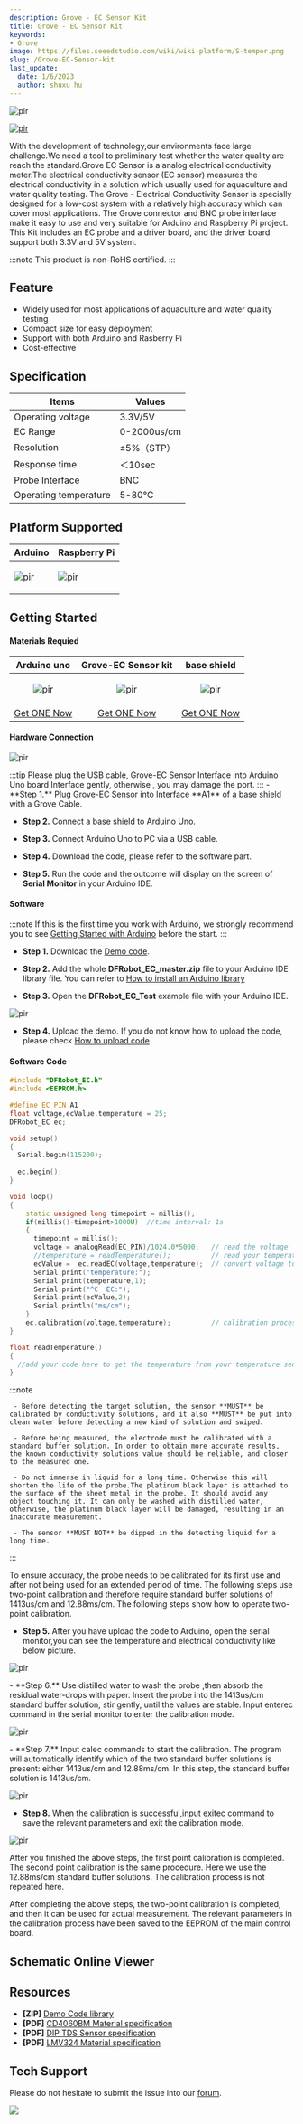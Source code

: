 ```yaml
---
description: Grove - EC Sensor Kit
title: Grove - EC Sensor Kit
keywords:
- Grove
image: https://files.seeedstudio.com/wiki/wiki-platform/S-tempor.png
slug: /Grove-EC-Sensor-kit
last_update:
  date: 1/6/2023
  author: shuxu hu
---
```


<!-- ![](https://files.seeedstudio.com/wiki/Grove-EC_Sensor_kit/img/110020292.01.png) -->
<p style={{textAlign: 'center'}}><img src="https://files.seeedstudio.com/wiki/Grove-EC_Sensor_kit/img/110020292.01.png" alt="pir" width={600} height="auto" /></p>


<!-- <p style="text-align:center"><a href="https://www.seeedstudio.com/Grove-EC-Sensor-Kit-DJS-1C-Black-p-4576.html" target="_blank"><img src="https://files.seeedstudio.com/wiki/Seeed-WiKi/docs/images/get_one_now.png" border=0 /></a></p>  -->
[<p><img src="https://files.seeedstudio.com/wiki/common/Get_One_Now_Banner.png" alt="pir" width={600} height="auto" /></p>](https://www.seeedstudio.com/Grove-EC-Sensor-Kit-DJS-1C-Black-p-4576.html)
With the development of technology,our environments  face large challenge.We need a tool to preliminary test whether the water quality
are reach the standard.Grove EC Sensor is a analog electrical conductivity meter.The electrical conductivity sensor (EC sensor) measures the electrical conductivity in a solution which usually used for aquaculture and water quality testing. The Grove - Electrical Conductivity Sensor is specially designed for a low-cost system with a relatively high accuracy which can cover most applications. The Grove connector and BNC probe interface make it easy to use and very suitable for Arduino and Raspberry Pi project. This Kit includes an EC probe and a driver board, and the driver board support both 3.3V and 5V system.



:::note
    This product is non-RoHS certified.
:::
## Feature

- Widely used for most applications of aquaculture and water quality testing   
- Compact size for easy deployment  
- Support with both Arduino and Rasberry Pi 
- Cost-effective

## Specification
|Items|Values|
|---|---|
|Operating voltage	|3.3V/5V|
|EC Range	|0-2000us/cm|
|Resolution	|±5%（STP）|
|Response time	|＜10sec|
|Probe Interface|	BNC|
|Operating temperature	|5-80℃|

## Platform Supported
<!-- | Arduino                                                                                             | Raspberry Pi                                                                                             |                                                                                                 |                                                                                                          |                                                                                                    |
|-----------------------------------------------------------------------------------------------------|----------------------------------------------------------------------------------------------------------|-------------------------------------------------------------------------------------------------|---------------------------------------------------------------------------------------------------|----------------------------------------------------------------------------------------------------|
| ![](https://files.seeedstudio.com/wiki/wiki_english/docs/images/arduino_logo.jpg) | ![](https://files.seeedstudio.com/wiki/wiki_english/docs/images/raspberry_pi_logo.jpg) | ![](https://files.seeedstudio.com/wiki/wiki_english/docs/images/bbg_logo_n.jpg) | ![](https://files.seeedstudio.com/wiki/wiki_english/docs/images/wio_logo_n.jpg) | ![](https://files.seeedstudio.com/wiki/wiki_english/docs/images/linkit_logo_n.jpg) | -->
|Arduino|Raspberry Pi|
|---|---|
|<p><img src="https://files.seeedstudio.com/wiki/wiki_english/docs/images/arduino_logo.jpg" alt="pir" width={200} height="auto" /></p>|<p><img src="https://files.seeedstudio.com/wiki/wiki_english/docs/images/raspberry_pi_logo.jpg" alt="pir" width={200} height="auto" /></p>|

## Getting Started

#### Materials Requied

| Arduino uno | Grove-EC Sensor kit | base shield|
|:--------------:|:--------------:|:--------------:|
|<p><img src="https://files.seeedstudio.com/wiki/Grove-EC_Sensor_kit/img/arduinouno.png" alt="pir" width={600} height="auto" /></p>|<p><img src="https://files.seeedstudio.com/wiki/Grove-EC_Sensor_kit/img/110020292.09.png" alt="pir" width={600} height="auto" /></p>|<p><img src="https://files.seeedstudio.com/wiki/Grove-EC_Sensor_kit/img/110020292.06.png" alt="pir" width={600} height="auto" /></p>
|[Get ONE Now](https://www.seeedstudio.com/Arduino-Uno-Rev3-p-694.html)|[Get ONE Now](https://www.seeedstudio.com/Grove-EC-Sensor-Kit-DJS-1C-Black-p-4576.html)|[Get ONE Now](https://www.seeedstudio.com/Base-Shield-V2.html)|


#### Hardware Connection

<!-- ![](https://files.seeedstudio.com/wiki/Grove-EC_Sensor_kit/img/hardware.jpg) -->
<p style={{textAlign: 'center'}}><img src="https://files.seeedstudio.com/wiki/Grove-EC_Sensor_kit/img/hardware.jpg" alt="pir" width={600} height="auto" /></p>
:::tip
    Please plug the USB cable, Grove-EC Sensor Interface into Arduino Uno board Interface gently, otherwise , you may damage the port.
:::
- **Step 1.** Plug Grove-EC Sensor into Interface **A1** of a base shield with a Grove Cable.

- **Step 2.** Connect a base shield to Arduino Uno.
- **Step 3.** Connect Arduino Uno to PC via a USB cable.
- **Step 4.** Download the code, please refer to the software part.

- **Step 5.** Run the code and the outcome will display on the screen of **Serial Monitor** in your Arduino IDE.


#### Software

:::note
        If this is the first time you work with Arduino, we strongly recommend you to see [Getting Started with Arduino](https://wiki.seeedstudio.com/Getting_Started_with_Arduino/) before the start.
:::



- **Step 1.** Download the [Demo code](https://files.seeedstudio.com/wiki/Grove-EC_Sensor_kit/res/DFRobot_EC_master.zip).

- **Step 2.** Add the whole **DFRobot_EC_master.zip** file to your Arduino IDE library file. You can refer to [How to install an Arduino library](https://wiki.seeedstudio.com/How_to_install_Arduino_Library/)

- **Step 3.** Open the **DFRobot_EC_Test** example file with your Arduino IDE.


<!-- ![](https://files.seeedstudio.com/wiki/Grove-EC_Sensor_kit/img/110020292.07.png) -->
<p style={{textAlign: 'center'}}><img src="https://files.seeedstudio.com/wiki/Grove-EC_Sensor_kit/img/110020292.07.png" alt="pir" width={600} height="auto" /></p>

- **Step 4.** Upload the demo. If you do not know how to upload the code, please check [How to upload code](https://wiki.seeedstudio.com/Upload_Code/).

#### Software Code
```C++
#include "DFRobot_EC.h"
#include <EEPROM.h>

#define EC_PIN A1
float voltage,ecValue,temperature = 25;
DFRobot_EC ec;

void setup()
{
  Serial.begin(115200);  
  
  ec.begin();
}

void loop()
{
    static unsigned long timepoint = millis();
    if(millis()-timepoint>1000U)  //time interval: 1s
    {
      timepoint = millis();
      voltage = analogRead(EC_PIN)/1024.0*5000;   // read the voltage
      //temperature = readTemperature();          // read your temperature sensor to execute temperature compensation
      ecValue =  ec.readEC(voltage,temperature);  // convert voltage to EC with temperature compensation
      Serial.print("temperature:");
      Serial.print(temperature,1);
      Serial.print("^C  EC:");
      Serial.print(ecValue,2);
      Serial.println("ms/cm");
    }
    ec.calibration(voltage,temperature);          // calibration process by Serail CMD
}

float readTemperature()
{
  //add your code here to get the temperature from your temperature sensor
}
```


:::note

     - Before detecting the target solution, the sensor **MUST** be calibrated by conductivity solutions, and it also **MUST** be put into clean water before detecting a new kind of solution and swiped.

     - Before being measured, the electrode must be calibrated with a standard buffer solution. In order to obtain more accurate results, the known conductivity solutions value should be reliable, and closer to the measured one.

     - Do not immerse in liquid for a long time. Otherwise this will shorten the life of the probe.The platinum black layer is attached to the surface of the sheet metal in the probe. It should avoid any object touching it. It can only be washed with distilled water, otherwise, the platinum black layer will be damaged, resulting in an inaccurate measurement.

     - The sensor **MUST NOT** be dipped in the detecting liquid for a long time.
:::

To ensure accuracy, the probe needs to be calibrated for its first use and after not being used for an extended period of time. The following steps use two-point calibration and therefore require standard buffer solutions of 1413us/cm and 12.88ms/cm. The following steps show how to operate two-point calibration.

- **Step 5.** After you have upload the code to Arduino, open the serial monitor,you can see the temperature and electrical conductivity like below picture.

<!-- ![](https://files.seeedstudio.com/wiki/Grove-EC_Sensor_kit/img/110020292.02.png) -->
<p style={{textAlign: 'center'}}><img src="https://files.seeedstudio.com/wiki/Grove-EC_Sensor_kit/img/110020292.02.png" alt="pir" width={600} height="auto" /></p>
- **Step 6.** Use distilled water to wash the probe ,then absorb the residual water-drops with paper. Insert the probe into the 1413us/cm standard buffer solution, stir gently, until the values are stable. Input enterec command in the serial monitor to enter the calibration mode.


<!-- ![](https://files.seeedstudio.com/wiki/Grove-EC_Sensor_kit/img/110020292.03.png) -->
<p style={{textAlign: 'center'}}><img src="https://files.seeedstudio.com/wiki/Grove-EC_Sensor_kit/img/110020292.03.png" alt="pir" width={600} height="auto" /></p>
- **Step 7.** Input calec commands to start the calibration. The program will automatically identify which of the two standard buffer solutions is present: either 1413us/cm and 12.88ms/cm. In this step, the standard buffer solution is 1413us/cm.

<!-- ![](https://files.seeedstudio.com/wiki/Grove-EC_Sensor_kit/img/110020292.04.png) -->
<p style={{textAlign: 'center'}}><img src="https://files.seeedstudio.com/wiki/Grove-EC_Sensor_kit/img/110020292.04.png" alt="pir" width={600} height="auto" /></p>

- **Step 8.** When the calibration is successful,input exitec command to save the relevant parameters and exit the calibration mode.

<!-- ![](https://files.seeedstudio.com/wiki/Grove-EC_Sensor_kit/img/110020292.05.png) -->
<p style={{textAlign: 'center'}}><img src="https://files.seeedstudio.com/wiki/Grove-EC_Sensor_kit/img/110020292.05.png" alt="pir" width={600} height="auto" /></p>
After you finished the above steps, the first point calibration is completed. The second point calibration is the same procedure. Here we use the 12.88ms/cm standard buffer solutions. The calibration process is not repeated here.

After completing the above steps, the two-point calibration is completed, and then it can be used for actual measurement. The relevant parameters in the calibration process have been saved to the EEPROM of the main control board.


## Schematic Online Viewer

<div className="altium-ecad-viewer" data-project-src="https://files.seeedstudio.com/wiki/Grove-EC_Sensor_kit/Grove-EC_Sensor_v1.0_SCH&PCB.zip" style={{borderRadius: '0px 0px 4px 4px', height: 500, borderStyle: 'solid', borderWidth: 1, borderColor: 'rgb(241, 241, 241)', overflow: 'hidden', maxWidth: 1280, maxHeight: 700, boxSizing: 'border-box'}}>
</div>


## Resources

- **[ZIP]** [Demo Code library](https://files.seeedstudio.com/wiki/Grove-EC_Sensor_kit/res/DFRobot_EC_master.zip)
- **[PDF]** [CD4060BM Material specification](https://files.seeedstudio.com/wiki/Grove-EC_Sensor_kit/res/CD4060BM_Material_specification.pdf)
- **[PDF]** [DIP TDS Sensor specification](https://files.seeedstudio.com/wiki/Grove-EC_Sensor_kit/res/DIP_TDS_Sensor_specification.pdf)
- **[PDF]** [LMV324 Material specification](https://files.seeedstudio.com/wiki/Grove-EC_Sensor_kit/res/LMV324_Material_specification.pdf)

## Tech Support
Please do not hesitate to submit the issue into our [forum](https://forum.seeedstudio.com/).
<br />
<p style={{textAlign: 'center'}}><a href="https://www.seeedstudio.com/act-4.html?utm_source=wiki&utm_medium=wikibanner&utm_campaign=newproducts" target="_blank"><img src="https://files.seeedstudio.com/wiki/Wiki_Banner/new_product.jpg" /></a></p>
